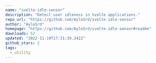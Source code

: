 ```yaml
---
name: "svelte-idle-sensor"
description: "Detect user idleness in Svelte applications."
repo_url: "https://github.com/AyloSrd/svelte-idle-sensor"
author: "AyloSrd"
homepage: "https://github.com/AyloSrd/svelte-idle-sensor#readme"
downloads: 52
updated: "2022-11-19T17:31:39.242Z"
github_stars: 2
tags: 
  - utility
---
```

